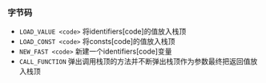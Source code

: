 ### 字节码

+ `LOAD_VALUE <code>` 将identifiers[code]的值放入栈顶
+ `LOAD_CONST <code>` 将consts[code]的值放入栈顶
+ `NEW_FAST <code>` 新建一个identifiers[code]变量
+ `CALL_FUNCTION` 弹出调用栈顶的方法并不断弹出栈顶作为参数最终把返回值放入栈顶

